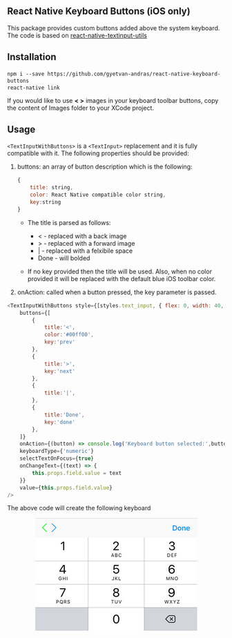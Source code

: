 ## React Native Keyboard Buttons (iOS only)

This package provides custom buttons added above the system keyboard. The code is based on [react-native-textinput-utils](https://github.com/DickyT/react-native-textinput-utils)

## Installation

```
npm i --save https://github.com/gyetvan-andras/react-native-keyboard-buttons
react-native link
```
If you would like to use **< >** images in your keyboard toolbar buttons, copy the content of Images folder to your XCode project.

## Usage

```<TextInputWithButtons>``` is a ```<TextInput>``` replacement and it is fully compatible with it. The following properties should be provided:

1. buttons: an array of button description which is the following:

	```javascript
	{
		title: string,
		color: React Native compatible color string,
		key:string 
	}
	```

	- The title is parsed as follows:
		- < - replaced with a back image
		- \> - replaced with a forward image
		- | - replaced with a felxibile space
		- Done - will bolded

	- If no key provided then the title will be used. Also, when no color provided it will be replaced with the default blue iOS toolbar color.

2. onAction: called when a button pressed, the key parameter is passed.

```javascript
<TextInputWithButtons style={[styles.text_input, { flex: 0, width: 40, alignSelf: 'center' }]}
	buttons={[
		{
			title:'<',
			color:'#00ff00',
			key:'prev'
		},
		{
			title:'>',
			key:'next'
		},
		{
			title:'|',
		},
		{
			title:'Done',
			key:'done'
		},
	]}
	onAction={(button) => console.log('Keyboard button selected:',button)}
	keyboardType={'numeric'}
	selectTextOnFocus={true}
	onChangeText={(text) => {
		this.props.field.value = text
	}}
	value={this.props.field.value}
/>
```

The above code will create the following keyboard
<p align="center">
<img src="docs/sample.png"/> 
</p>